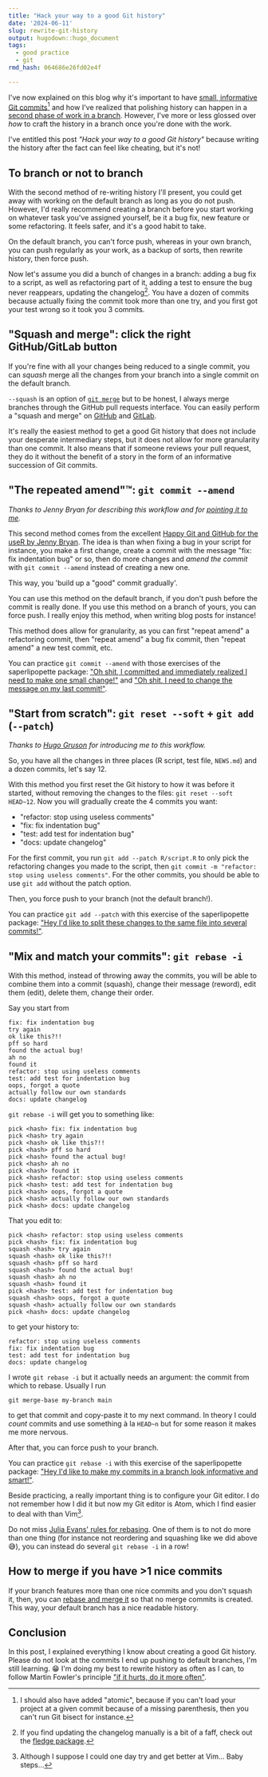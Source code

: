 ```yaml
---
title: "Hack your way to a good Git history"
date: '2024-06-11'
slug: rewrite-git-history
output: hugodown::hugo_document
tags:
  - good practice
  - git
rmd_hash: 064686e26fd02e4f

---
```


I've now explained on this blog why it's important to have [small, informative Git commits](/2024/06/03/small-commits/)[^1] and how I've realized that polishing history can happen in a [second phase of work in a branch](/2023/12/07/two-phases-git-branches/). However, I've more or less glossed over *how* to craft the history in a branch once you're done with the work.

I've entitled this post *"Hack your way to a good Git history"* because writing the history after the fact can feel like cheating, but it's not!

## To branch or not to branch

With the second method of re-writing history I'll present, you could get away with working on the default branch as long as you do not push. However, I'd really recommend creating a branch before you start working on whatever task you've assigned yourself, be it a bug fix, new feature or some refactoring. It feels safer, and it's a good habit to take.

On the default branch, you can't force push, whereas in your own branch, you can push regularly as your work, as a backup of sorts, then rewrite history, then force push.

Now let's assume you did a bunch of changes in a branch: adding a bug fix to a script, as well as refactoring part of it, adding a test to ensure the bug never reappears, updating the changelog[^2]. You have a dozen of commits because actually fixing the commit took more than one try, and you first got your test wrong so it took you 3 commits.

## "Squash and merge": click the right GitHub/GitLab button

If you're fine with all your changes being reduced to a single commit, you can *squash* merge all the changes from your branch into a single commit on the default branch.

`--squash` is an option of [`git merge`](https://git-scm.com/docs/git-merge) but to be honest, I always merge branches through the GitHub pull requests interface. You can easily perform a "squash and merge" on [GitHub](https://docs.github.com/en/pull-requests/collaborating-with-pull-requests/incorporating-changes-from-a-pull-request/about-pull-request-merges#squash-and-merge-your-commits) and [GitLab](https://docs.gitlab.com/ee/user/project/merge_requests/squash_and_merge.html).

It's really the easiest method to get a good Git history that does not include your desperate intermediary steps, but it does not allow for more granularity than one commit. It also means that if someone reviews your pull request, they do it without the benefit of a story in the form of an informative succession of Git commits.

## "The repeated amend":tm:: `git commit --amend`

*Thanks to Jenny Bryan for describing this workflow and for [pointing it to me](https://fosstodon.org/@jennybryan/111540760887095683).*

This second method comes from the excellent [Happy Git and GitHub for the useR by Jenny Bryan](https://happygitwithr.com/repeated-amend). The idea is than when fixing a bug in your script for instance, you make a first change, create a commit with the message "fix: fix indentation bug" or so, then do more changes and *amend the commit* with `git commit --amend` instead of creating a new one.

This way, you 'build up a "good" commit gradually'.

You can use this method on the default branch, if you don't push before the commit is really done. If you use this method on a branch of yours, you can force push. I really enjoy this method, when writing blog posts for instance!

This method does allow for granularity, as you can first "repeat amend" a refactoring commit, then "repeat amend" a bug fix commit, then "repeat amend" a new test commit, etc.

You can practice `git commit --amend` with those exercises of the saperlipopette package: ["Oh shit, I committed and immediately realized I need to make one small change!"](https://maelle.github.io/saperlipopette/reference/exo_one_small_change.html) and ["Oh shit, I need to change the message on my last commit!"](https://maelle.github.io/saperlipopette/reference/exo_latest_message.html).

## "Start from scratch": `git reset --soft` + `git add` (`--patch`)

*Thanks to [Hugo Gruson](https://hugogruson.fr/) for introducing me to this workflow.*

So, you have all the changes in three places (R script, test file, `NEWS.md`) and a dozen commits, let's say 12.

With this method you first reset the Git history to how it was before it started, without removing the changes to the files: `git reset --soft HEAD~12`. Now you will gradually create the 4 commits you want:

-   "refactor: stop using useless comments"
-   "fix: fix indentation bug"
-   "test: add test for indentation bug"
-   "docs: update changelog"

For the first commit, you run `git add --patch R/script.R` to only pick the refactoring changes you made to the script, then `git commit -m "refactor: stop using useless comments"`. For the other commits, you should be able to use `git add` without the patch option.

Then, you force push to your branch (not the default branch!).

You can practice `git add --patch` with this exercise of the saperlipopette package: ["Hey I'd like to split these changes to the same file into several commits!"](https://maelle.github.io/saperlipopette/reference/exo_split_changes.html).

## "Mix and match your commits": `git rebase -i`

With this method, instead of throwing away the commits, you will be able to combine them into a commit (squash), change their message (reword), edit them (edit), delete them, change their order.

Say you start from

    fix: fix indentation bug
    try again
    ok like this?!!
    pff so hard
    found the actual bug!
    ah no
    found it
    refactor: stop using useless comments
    test: add test for indentation bug
    oops, forgot a quote
    actually follow our own standards
    docs: update changelog

`git rebase -i` will get you to something like:

    pick <hash> fix: fix indentation bug
    pick <hash> try again
    pick <hash> ok like this?!!
    pick <hash> pff so hard
    pick <hash> found the actual bug!
    pick <hash> ah no
    pick <hash> found it
    pick <hash> refactor: stop using useless comments
    pick <hash> test: add test for indentation bug
    pick <hash> oops, forgot a quote
    pick <hash> actually follow our own standards
    pick <hash> docs: update changelog

That you edit to:

    pick <hash> refactor: stop using useless comments
    pick <hash> fix: fix indentation bug
    squash <hash> try again
    squash <hash> ok like this?!!
    squash <hash> pff so hard
    squash <hash> found the actual bug!
    squash <hash> ah no
    squash <hash> found it
    pick <hash> test: add test for indentation bug
    squash <hash> oops, forgot a quote
    squash <hash> actually follow our own standards
    pick <hash> docs: update changelog

to get your history to:

    refactor: stop using useless comments
    fix: fix indentation bug
    test: add test for indentation bug
    docs: update changelog

I wrote `git rebase -i` but it actually needs an argument: the commit from which to rebase. Usually I run

    git merge-base my-branch main

to get that commit and copy-paste it to my next command. In theory I could *count* commits and use something à la `HEAD~n` but for some reason it makes me more nervous.

After that, you can force push to your branch.

You can practice `git rebase -i` with this exercise of the saperlipopette package: ["Hey I'd like to make my commits in a branch look informative and smart!"](https://maelle.github.io/saperlipopette/reference/exo_rebase_i.html).

Beside practicing, a really important thing is to configure your Git editor. I do not remember how I did it but now my Git editor is Atom, which I find easier to deal with than Vim[^3].

Do not miss [Julia Evans' rules for rebasing](https://wizardzines.com/comics/rules-for-rebasing/). One of them is to not do more than one thing (for instance not reordering and squashing like we did above :sweat_smile:), you can instead do several `git rebase -i` in a row!

## How to merge if you have \>1 nice commits

If your branch features more than one nice commits and you don't squash it, then, you can [rebase and merge it](https://docs.github.com/en/pull-requests/collaborating-with-pull-requests/incorporating-changes-from-a-pull-request/about-pull-request-merges#rebase-and-merge-your-commits) so that no merge commits is created. This way, your default branch has a nice readable history.

## Conclusion

In this post, I explained everything I know about creating a good Git history. Please do not look at the commits I end up pushing to default branches, I'm still learning. :grin: I'm doing my best to rewrite history as often as I can, to follow Martin Fowler's principle ["if it hurts, do it more often"](https://martinfowler.com/bliki/FrequencyReducesDifficulty.html).

[^1]: I should also have added "atomic", because if you can't load your project at a given commit because of a missing parenthesis, then you can't run Git bisect for instance.

[^2]: If you find updating the changelog manually is a bit of a faff, check out the [fledge package](https://fledge.cynkra.com/dev/).

[^3]: Although I suppose I could one day try and get better at Vim... Baby steps...

